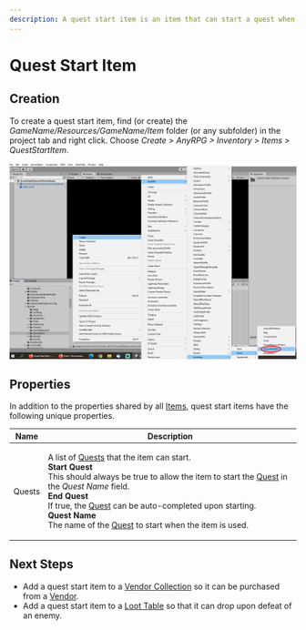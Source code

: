 ```yaml
---
description: A quest start item is an item that can start a quest when used.
---
```


# Quest Start Item

## Creation

To create a quest start item, find (or create) the _GameName/Resources/GameName/Item_ folder (or any subfolder) in the project tab and right click.  Choose _Create > AnyRPG > Inventory > Items > QuestStartItem_.

![](../../.gitbook/assets/image.png)

## Properties

In addition to the properties shared by all [Items](./), quest start items have the following unique properties.

| Name   | Description                                                                                                                                                                                                                                                                                                                                                                                                                                                                    |
| ------ | ------------------------------------------------------------------------------------------------------------------------------------------------------------------------------------------------------------------------------------------------------------------------------------------------------------------------------------------------------------------------------------------------------------------------------------------------------------------------------ |
| Quests | <p>A list of <a href="../quest.md">Quests</a> that the item can start.<br><strong>Start Quest</strong><br>This should always be true to allow the item to start the <a href="../quest.md">Quest</a> in the <em>Quest Name</em> field.<br><strong>End Quest</strong><br>If true, the <a href="../quest.md">Quest</a> can be auto-completed upon starting.<br><strong>Quest Name</strong><br>The name of the <a href="../quest.md">Quest</a> to start when the item is used.</p> |

## Next Steps

* Add a quest start item to a [Vendor Collection](../vendor-collection.md) so it can be purchased from a [Vendor](../interactable-option-configurations/vendor-config.md).
* Add a quest start item to a [Loot Table](../loot-table.md) so that it can drop upon defeat of an enemy.
